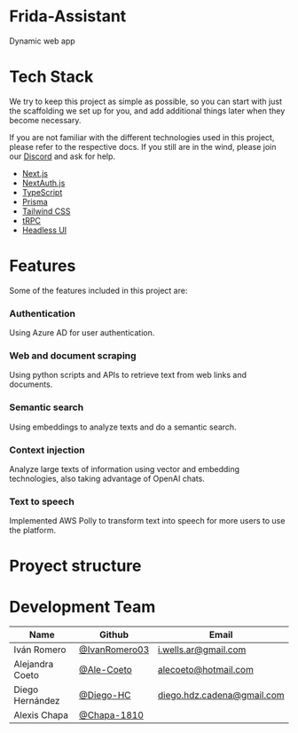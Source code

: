 # Frida-Assistant
Dynamic web app 

# Tech Stack

We try to keep this project as simple as possible, so you can start with just the scaffolding we set up for you, and add additional things later when they become necessary.

If you are not familiar with the different technologies used in this project, please refer to the respective docs. If you still are in the wind, please join our [Discord](https://t3.gg/discord) and ask for help.

- [Next.js](https://nextjs.org)
- [NextAuth.js](https://next-auth.js.org)
- [TypeScript](https://www.typescriptlang.org/)
- [Prisma](https://prisma.io)
- [Tailwind CSS](https://tailwindcss.com)
- [tRPC](https://trpc.io)
- [Headless UI](https://headlessui.com/)

# Features

Some of the features included in this project are:

### Authentication
Using Azure AD for user authentication.

### Web and document scraping
Using python scripts and APIs to retrieve text from web links and documents.

### Semantic search
Using embeddings to analyze texts and do a semantic search.

### Context injection
Analyze large texts of information using vector and embedding technologies, also taking advantage of OpenAI chats.

### Text to speech
Implemented AWS Polly to transform text into speech for more users to use the platform.


# Proyect structure

# Development Team
| Name | Github | Email |
| --- | --- | --- |
| Iván Romero | [@IvanRomero03](https://github.com/IvanRomero03) | i.wells.ar@gmail.com |
| Alejandra Coeto | [@Ale-Coeto](https://github.com/AleCoeto) | alecoeto@hotmail.com|
| Diego Hernández |[@Diego-HC](https://github.com/Diego-HC) | diego.hdz.cadena@gmail.com|
| Alexis Chapa |[@Chapa-1810](https://github.com/Chapa-1810) | |
